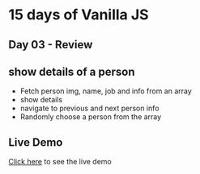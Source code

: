 # 15 days of Vanilla JS
## Day 03 - Review

## show details of a person
- Fetch  person img, name, job and info from an array
- show details
- navigate to previous and next person info
- Randomly choose a person from the array

## Live Demo
<a href="https://alapp-review.netlify.app/" target="_blank">Click here</a> to see the live demo